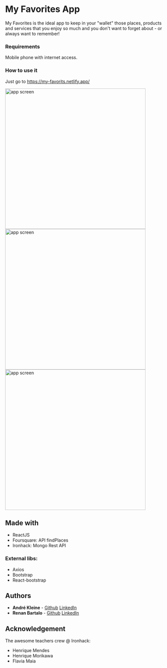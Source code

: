 # My Favorites App

My Favorites is the ideal app to keep in your "wallet" those places, products and services that you enjoy so much and you don't want to forget about - or always want to remember!

### Requirements

Mobile phone with internet access.

### How to use it

Just go to https://my-favorits.netlify.app/

<span>
<img src="https://github.com/andrekleine/ironhack-project-2-frontend-crud/blob/main/src/components/AppImgs/Captura%20de%20Tela%202021-10-15%20%C3%A0s%2015.15.03.png" alt="app screen" height="450"/>
<img src="https://github.com/andrekleine/ironhack-project-2-frontend-crud/blob/main/src/components/AppImgs/Captura%20de%20Tela%202021-10-15%20%C3%A0s%2015.14.35.png" alt="app screen" height="450"/>
<img src="https://github.com/andrekleine/ironhack-project-2-frontend-crud/blob/main/src/components/AppImgs/Captura%20de%20Tela%202021-10-15%20%C3%A0s%2014.53.03.png" alt="app screen" height="450"/>
</span>

## Made with
* ReactJS
* Foursquare: API findPlaces
* Ironhack: Mongo Rest API


### External libs:
* Axios
* Bootstrap
* React-bootstrap
    
## Authors

* **André Kleine** - [Github](https://github.com/andrekleine) [LinkedIn](https://www.linkedin.com/in/andre-kleine-/)
* **Renan Bartalo** - [Github](https://github.com/RenanBartalo) [LinkedIn](https://www.linkedin.com/in/renan-bartalo-51709b8a/)

## Acknowledgement
The awesome teachers crew @ Ironhack:
* Henrique Mendes
* Henrique Morikawa
* Flavia Maia
